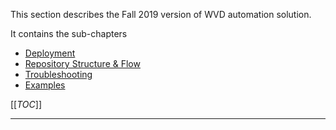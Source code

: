 This section describes the Fall 2019 version of WVD automation solution.

It contains the sub-chapters
- [Deployment](/Delivery-Guide/2019-GA-Release/Deployment)
- [Repository Structure & Flow](/Delivery-Guide/2019-GA-Release/Repository-Structure-&-Flow)
- [Troubleshooting](/Delivery-Guide/2019-GA-Release/Troubleshooting)
- [Examples](/Delivery-Guide/2019-GA-Release/Examples)

[[_TOC_]]

---